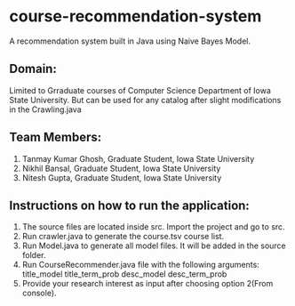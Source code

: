 # course-recommendation-system
A recommendation system built in Java using Naive Bayes Model.

## Domain:
Limited to Grraduate courses of Computer Science Department of Iowa State University. But can be used for any catalog after slight modifications in the Crawling.java

## Team Members:
1. Tanmay Kumar Ghosh, Graduate Student, Iowa State University
2. Nikhil Bansal, Graduate Student, Iowa State University
3. Nitesh Gupta, Graduate Student, Iowa State University

## Instructions on how to run the application:
1. The source files are located inside src. Import the project and go to src.
2. Run crawler.java to generate the course.tsv course list.
3. Run Model.java to generate all model files. It will be added in the source folder.
4. Run CourseRecommender.java file with the following arguments: title_model title_term_prob desc_model desc_term_prob
5. Provide your research interest as input after choosing option 2(From console).
